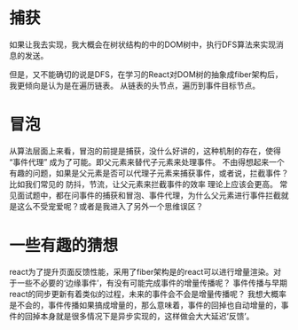 # 捕获
如果让我去实现，我大概会在树状结构的中的DOM树中，执行DFS算法来实现消息的发送。

但是，又不能确切的说是DFS，在学习的React对DOM树的抽象成fiber架构后，我更倾向是认为是在遍历链表。 从链表的头节点，遍历到事件目标节点。

# 冒泡
从算法层面上来看，冒泡的前提是捕获，没什么好讲的，这种机制的存在，使得 “事件代理” 成为了可能。即父元素来替代子元素来处理事件。
不由得想起来一个有趣的问题，如果是父元素是否可以代理子元素来捕获事件，或者说，拦截事件？
比如我们常见的 防抖，节流，让父元素来拦截事件的效率 理论上应该会更高。
常见面试题中，都在问事件的捕获和冒泡、事件代理，为什么父元素进行事件拦截就是这么不受宠爱呢？或者是我进入了另外一个思维误区？

# 一些有趣的猜想
react为了提升页面反馈性能，采用了fiber架构是的react可以进行增量渲染。对于一些不必要的‘边缘事件’，有没有可能完成事件的增量传播呢？
事件传播与早期react的同步更新有着类似的过程，未来的事件会不会是增量传播呢？
我想大概率是不会的，事件传播如果搞成增量的，那么意味着，事件的回掉也自动增量的，事件的回掉本身就是很多情况下是异步实现的，这样做会大大延迟‘反馈’。
